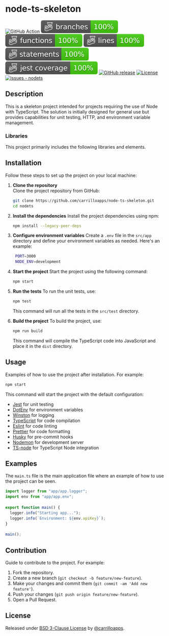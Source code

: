 # node-ts-skeleton

![GitHub Action](https://github.com/JuniorCarrillo/node-ts-skeleton/actions/workflows/test-coverage.yml/badge.svg?branch=master)
![Branches](./.badges/coverage-branches.svg)
![Functions](./.badges/coverage-functions.svg)
![Lines](./.badges/coverage-lines.svg)
![Statements](./.badges/coverage-statements.svg)
![Jest coverage](./.badges/coverage-jest%20coverage.svg)
[![GitHub release](https://img.shields.io/github/release/carrilloapps/node-ts-skeleton?include_prereleases=&sort=semver&color=blue)](https://github.com/carrilloapps/node-ts-skeleton/releases/)
[![License](https://img.shields.io/badge/License-BSD_3--Clause_License-blue)](#license)
[![issues - nodets](https://img.shields.io/github/issues/carrilloapps/node-ts-skeleton)](https://github.com/carrilloapps/node-ts-skeleton/issues)

## Description

This is a skeleton project intended for projects requiring the use of Node with TypeScript. The solution is initially designed for general use but provides capabilities for unit testing, HTTP, and environment variable management.

### Libraries

This project primarily includes the following libraries and elements.

## Installation

Follow these steps to set up the project on your local machine:

1. **Clone the repository**  
   Clone the project repository from GitHub:

   ```bash
   git clone https://github.com/carrilloapps/node-ts-skeleton.git
   cd nodets
    ```
   
2. **Install the dependencies**
   Install the project dependencies using npm:

   ```bash
   npm install --legacy-peer-deps
   ```

3. **Configure environment variables**
   Create a `.env` file in the `src/app` directory and define your environment variables as needed. Here's an example:

   ```bash
    PORT=3000
    NODE_ENV=development
   ```

4. **Start the project**
   Start the project using the following command:

   ```bash
   npm start
   ```
 
5. **Run the tests**
   To run the unit tests, use:

   ```bash
   npm test
   ```

   This command will run all the tests in the `src/test` directory.

6. **Build the project**
    To build the project, use:
    
    ```bash
    npm run build
    ```
    
    This command will compile the TypeScript code into JavaScript and place it in the `dist` directory.

## Usage

Examples of how to use the project after installation. For example:

``` bash
npm start
```

This command will start the project with the default configuration:

- [Jest](https://jestjs.io/) for unit testing
- [DotEnv](https://www.npmjs.com/package/dotenv) for environment variables
- [Winston](https://www.npmjs.com/package/winston) for logging
- [TypeScript](https://www.typescriptlang.org/) for code compilation
- [Eslint](https://eslint.org/) for code linting
- [Prettier](https://prettier.io/) for code formatting
- [Husky](https://www.npmjs.com/package/husky) for pre-commit hooks
- [Nodemon](https://nodemon.io/) for development server
- [TS-node](https://www.npmjs.com/package/ts-node) for TypeScript Node integration

## Examples

The `main.ts` file is the main application file where an example of how to use the project can be seen.

``` typescript
import logger from "app/app.logger";
import env from "app/app.env";

export function main() {
  logger.info("Starting app...");
  logger.info(`Environment: ${env.apiKey}`);
}

main();
```

## Contribution

Guide to contribute to the project. For example:

1. Fork the repository.
2. Create a new branch (`git checkout -b feature/new-feature`).
3. Make your changes and commit them (`git commit -am 'Add new feature'`).
4. Push your changes (`git push origin feature/new-feature`).
5. Open a Pull Request.

## License

Released under [BSD 3-Clause License](/LICENSE) by [@carrilloapps](https://github.com/carrilloapps).
